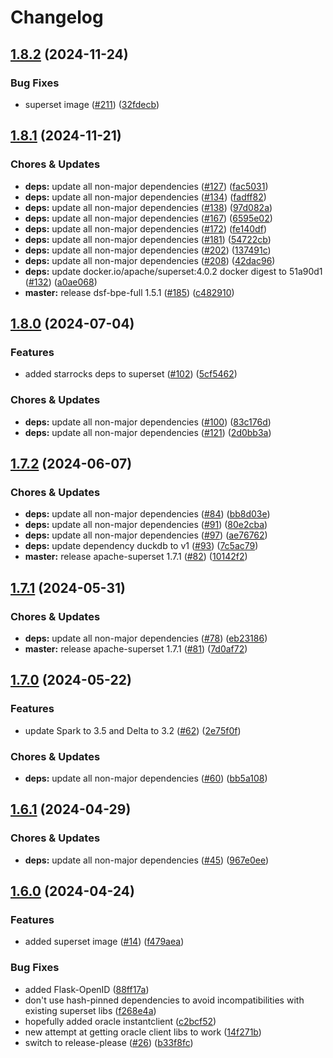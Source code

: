 # Changelog

## [1.8.2](https://github.com/miracum/util-images/compare/apache-superset-v1.8.1...apache-superset-v1.8.2) (2024-11-24)


### Bug Fixes

* superset image ([#211](https://github.com/miracum/util-images/issues/211)) ([32fdecb](https://github.com/miracum/util-images/commit/32fdecb12900e515bc840a6c3697733ad3295996))

## [1.8.1](https://github.com/miracum/util-images/compare/apache-superset-v1.8.0...apache-superset-v1.8.1) (2024-11-21)


### Chores & Updates

* **deps:** update all non-major dependencies ([#127](https://github.com/miracum/util-images/issues/127)) ([fac5031](https://github.com/miracum/util-images/commit/fac50314ab1502367e2f983eadf2aacb5a5cc822))
* **deps:** update all non-major dependencies ([#134](https://github.com/miracum/util-images/issues/134)) ([fadff82](https://github.com/miracum/util-images/commit/fadff82147a2ed0dac75f8ac0bef4d097f9bcced))
* **deps:** update all non-major dependencies ([#138](https://github.com/miracum/util-images/issues/138)) ([97d082a](https://github.com/miracum/util-images/commit/97d082a6be9f30472a015318286ca9e9edf4eb84))
* **deps:** update all non-major dependencies ([#167](https://github.com/miracum/util-images/issues/167)) ([6595e02](https://github.com/miracum/util-images/commit/6595e02dab8f6048b2bc56c4e89081c5f7aff255))
* **deps:** update all non-major dependencies ([#172](https://github.com/miracum/util-images/issues/172)) ([fe140df](https://github.com/miracum/util-images/commit/fe140df191302227a5eb3d846818600e10adc180))
* **deps:** update all non-major dependencies ([#181](https://github.com/miracum/util-images/issues/181)) ([54722cb](https://github.com/miracum/util-images/commit/54722cbee68dab4b5ea7e6c4d8e2d054929ef40b))
* **deps:** update all non-major dependencies ([#202](https://github.com/miracum/util-images/issues/202)) ([137491c](https://github.com/miracum/util-images/commit/137491c1ceb07d62c9386eddb7e2c0980f78550f))
* **deps:** update all non-major dependencies ([#208](https://github.com/miracum/util-images/issues/208)) ([42dac96](https://github.com/miracum/util-images/commit/42dac969dfc89a8ca042643c34cf7ef5f1919c6b))
* **deps:** update docker.io/apache/superset:4.0.2 docker digest to 51a90d1 ([#132](https://github.com/miracum/util-images/issues/132)) ([a0ae068](https://github.com/miracum/util-images/commit/a0ae068974d44f4a063bf9047a58bad2dba74abd))
* **master:** release dsf-bpe-full 1.5.1 ([#185](https://github.com/miracum/util-images/issues/185)) ([c482910](https://github.com/miracum/util-images/commit/c482910bc6099ede6c223b2444d3732b5a9f5214))

## [1.8.0](https://github.com/miracum/util-images/compare/apache-superset-v1.7.2...apache-superset-v1.8.0) (2024-07-04)


### Features

* added starrocks deps to superset ([#102](https://github.com/miracum/util-images/issues/102)) ([5cf5462](https://github.com/miracum/util-images/commit/5cf54623d14cddacfc861cdb84b8fa348bcdd0b9))


### Chores & Updates

* **deps:** update all non-major dependencies ([#100](https://github.com/miracum/util-images/issues/100)) ([83c176d](https://github.com/miracum/util-images/commit/83c176da1f86d04bee8f2182a99640bb520097d4))
* **deps:** update all non-major dependencies ([#121](https://github.com/miracum/util-images/issues/121)) ([2d0bb3a](https://github.com/miracum/util-images/commit/2d0bb3aa3f48ac9dff40c5ba573a51b3eed31567))

## [1.7.2](https://github.com/miracum/util-images/compare/apache-superset-v1.7.1...apache-superset-v1.7.2) (2024-06-07)


### Chores & Updates

* **deps:** update all non-major dependencies ([#84](https://github.com/miracum/util-images/issues/84)) ([bb8d03e](https://github.com/miracum/util-images/commit/bb8d03e9af80291eed381d141f55a2fba0184980))
* **deps:** update all non-major dependencies ([#91](https://github.com/miracum/util-images/issues/91)) ([80e2cba](https://github.com/miracum/util-images/commit/80e2cba4e9b7f8d2f5a332611eb9ccf417f333c3))
* **deps:** update all non-major dependencies ([#97](https://github.com/miracum/util-images/issues/97)) ([ae76762](https://github.com/miracum/util-images/commit/ae76762fe6bd81c4128243f797b7876d6b5f6efa))
* **deps:** update dependency duckdb to v1 ([#93](https://github.com/miracum/util-images/issues/93)) ([7c5ac79](https://github.com/miracum/util-images/commit/7c5ac79f84a6a7e264e40312c49f5cfbfb619e16))
* **master:** release apache-superset 1.7.1 ([#82](https://github.com/miracum/util-images/issues/82)) ([10142f2](https://github.com/miracum/util-images/commit/10142f2061b632e39bc085e440b187efb5a5eb78))

## [1.7.1](https://github.com/miracum/util-images/compare/apache-superset-v1.7.0...apache-superset-v1.7.1) (2024-05-31)


### Chores & Updates

* **deps:** update all non-major dependencies ([#78](https://github.com/miracum/util-images/issues/78)) ([eb23186](https://github.com/miracum/util-images/commit/eb23186d5b577a7d6974646a1cf65ba9489dd7d7))
* **master:** release apache-superset 1.7.1 ([#81](https://github.com/miracum/util-images/issues/81)) ([7d0af72](https://github.com/miracum/util-images/commit/7d0af72a40b1369b769c8f1b00cf52e76b0c904e))

## [1.7.0](https://github.com/miracum/util-images/compare/apache-superset-v1.6.1...apache-superset-v1.7.0) (2024-05-22)


### Features

* update Spark to 3.5 and Delta to 3.2 ([#62](https://github.com/miracum/util-images/issues/62)) ([2e75f0f](https://github.com/miracum/util-images/commit/2e75f0f74a24309f70e9b2f70cce8778d606b0a6))


### Chores & Updates

* **deps:** update all non-major dependencies ([#60](https://github.com/miracum/util-images/issues/60)) ([bb5a108](https://github.com/miracum/util-images/commit/bb5a10825fe88bae3cd60965eae27582c2e3d2e7))

## [1.6.1](https://github.com/miracum/util-images/compare/apache-superset-v1.6.0...apache-superset-v1.6.1) (2024-04-29)


### Chores & Updates

* **deps:** update all non-major dependencies ([#45](https://github.com/miracum/util-images/issues/45)) ([967e0ee](https://github.com/miracum/util-images/commit/967e0eed203fd71157014c5d547f183bc71dcd7c))

## [1.6.0](https://github.com/miracum/util-images/compare/apache-superset-v1.5.2...apache-superset-v1.6.0) (2024-04-24)


### Features

* added superset image ([#14](https://github.com/miracum/util-images/issues/14)) ([f479aea](https://github.com/miracum/util-images/commit/f479aea37c047376bec24bdd90ccbcd3f79dd4e5))


### Bug Fixes

* added Flask-OpenID ([88ff17a](https://github.com/miracum/util-images/commit/88ff17a9afad9591bcfc1dadf32c4506e48a0811))
* don't use hash-pinned dependencies to avoid incompatibilities with existing superset libs ([f268e4a](https://github.com/miracum/util-images/commit/f268e4a73313f4cb9eccf26a702539045e5327af))
* hopefully added oracle instantclient ([c2bcf52](https://github.com/miracum/util-images/commit/c2bcf5249c6893b2fda30dcf2b3db43dba3a99a1))
* new attempt at getting oracle client libs to work ([14f271b](https://github.com/miracum/util-images/commit/14f271b208a407b470980d48abb4d11610343a60))
* switch to release-please ([#26](https://github.com/miracum/util-images/issues/26)) ([b33f8fc](https://github.com/miracum/util-images/commit/b33f8fc20e99216e7242e47102ef36830ce9cbbc))
